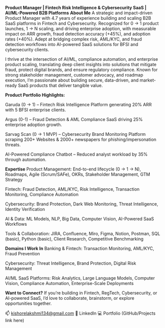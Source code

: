 **Product Manager | Fintech Risk Intelligence & Cybersecurity SaaS | AI/ML-Powered B2B Platforms**
**About Me**
A strategic and impact-driven Product Manager with 4.7 years of experience building and scaling B2B SaaS platforms in Fintech and Cybersecurity. Recognized for 0 → 1 product launches, 1 → N scaling, and driving enterprise adoption, with measurable impact on ARR growth, fraud detection accuracy (+45%), and adoption rates (+40%). Adept at bridging complex risk, AML/KYC, and fraud detection workflows into AI-powered SaaS solutions for BFSI and cybersecurity clients.

I thrive at the intersection of AI/ML, compliance automation, and enterprise product scaling, translating deep client insights into solutions that mitigate fraud, protect digital brands, and ensure regulatory compliance. Known for strong stakeholder management, customer advocacy, and roadmap execution, I’m passionate about building secure, data-driven, and market-ready SaaS products that deliver tangible value.

**Product Portfolio Highlights:**

Garuda (0 → 1) – Fintech Risk Intelligence Platform generating 20% ARR with 5 BFSI enterprise clients.

Argus (0-1) – Fraud Detection & AML Compliance SaaS driving 25% enterprise adoption growth.

Sarvag Scan (0 → 1 MVP) – Cybersecurity Brand Monitoring Platform scraping 200+ Websites & 2000+ newspapers for phishing/impersonation threats.

AI-Powered Compliance Chatbot – Reduced analyst workload by 35% through automation.

**Expertise**
Product Management: End-to-end lifecycle (0 → 1 → N), Roadmaps, Agile (Scrum/SAFe), OKRs, Stakeholder Management, GTM Strategy

Fintech: Fraud Detection, AML/KYC, Risk Intelligence, Transaction Monitoring, Compliance Automation

Cybersecurity: Brand Protection, Dark Web Monitoring, Threat Intelligence, Identity Verification

AI & Data: ML Models, NLP, Big Data, Computer Vision, AI-Powered SaaS Workflows

Tools & Collaboration: JIRA, Confluence, Miro, Figma, Notion, Postman, SQL (basic), Python (basic), Client Research, Competitive Benchmarking

**Domains I Work In**
Banking & Fintech: Transaction Monitoring, AML/KYC, Fraud Prevention

Cybersecurity: Threat Intelligence, Brand Protection, Digital Risk Management

AI/ML SaaS Platforms: Risk Analytics, Large Language Models, Computer Vision, Compliance Automation, Enterprise-Scale Deployments

**Want to Connect?**
If you’re building in Fintech, RegTech, Cybersecurity, or AI-powered SaaS, I’d love to collaborate, brainstorm, or explore opportunities together.

📫 kishorelakshmi134@gmail.com
🔗 LinkedIn
💻 Portfolio (GitHub/Projects link here)
<!--
**kishorel07/kishorel07** is a ✨ _special_ ✨ repository because its `README.md` (this file) appears on your GitHub profile.

Here are some ideas to get you started:

- 🔭 I’m currently working on ...
- 🌱 I’m currently learning ...
- 👯 I’m looking to collaborate on ...
- 🤔 I’m looking for help with ...
- 💬 Ask me about ...
- 📫 How to reach me: ...
- 😄 Pronouns: ...
- ⚡ Fun fact: ...
-->
